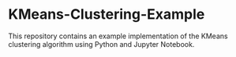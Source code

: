 # KMeans-Clustering-Example
This repository contains an example implementation of the KMeans clustering algorithm using Python and Jupyter Notebook.
